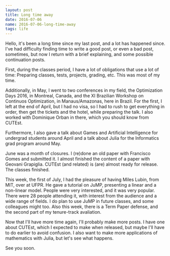 ```yaml
---
layout: post
title: Long time away
date: 2016-07-06
name: 2016-07-06-long-time-away
tags: life
---
```


Hello, it's been a long time since my last post, and a lot has
happened since.
I've had difficulty finding time to write a good post, or even a bad
post, sometimes, but now I return with a brief explaining, and some
possible continuation posts.

First, during the classes period, I have a lot of obligations that use
a lot of time: Preparing classes, tests, projects, grading, etc.
This was most of my time.

Additionally, in May, I went to two conferences in my field, the
Optimization Days 2016, in Montreal, Canada, and the XI Brazilian Workshop on
Continuos Optimization, in Manaus/Amazonas, here in Brazil.
For the first, I left at the end of April, but I had no visa, so I had
to rush to get everything in order, then get the tickets and the
hotel, while preparing the talk. I also worked with Dominique Orban in
there, which you should know from CUTEst.

Furthermore, I also gave a talk about Games and Artificial
Intelligence for undergrad students around April and a talk about
Julia for the Informatics grad program around May.

June was a month of closures. I (re)done an old paper with Francisco
Gomes and submitted it. I almost finished the content of a paper with
Geovani Grapiglia. CUTEst (and related) is (are) almost ready for
release. The classes finished.

This week, the first of July, I had the pleasure of having Miles
Lubin, from MIT, over at UFPR. He gave a tutorial on JuMP, presenting
a linear and a non-linear model. People were very interested, and it
was very popular. There were 28 people attending it, with interest
from the audience and a wide range of fields. I do plan to use JuMP in
future classes, and some colleagues might too.
Also this week, there is a Term Paper defense, and the second part of my
tenure-track avaliation.

Now that I'll have more time again, I'll probably make more posts. I
have one about CUTEst, which I expected to make when released, but
maybe I'll have to do earlier to avoid confusion.
I also want to make more applications of mathematics with Julia, but
let's see what happens.

See you soon.
